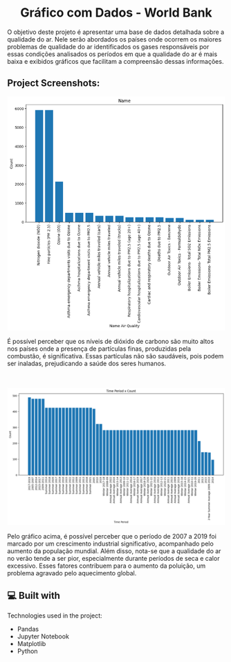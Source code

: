 <h1 align="center" id="title">Gráfico com Dados - World Bank</h1>

<p id="description">O objetivo deste projeto é apresentar uma base de dados detalhada sobre a qualidade do ar. Nele serão abordados os países onde ocorrem os maiores problemas de qualidade do ar identificados os gases responsáveis por essas condições analisados os períodos em que a qualidade do ar é mais baixa e exibidos gráficos que facilitam a compreensão dessas informações.</p>

<h2>Project Screenshots:</h2>

<img src="./public/name.png" alt="project-screenshot">

<p>É possível perceber que os níveis de dióxido de carbono são muito altos nos países onde a presença de partículas finas, produzidas pela combustão, é significativa. Essas partículas não são saudáveis, pois podem ser inaladas, prejudicando a saúde dos seres humanos.</p>
<br><br>
<img src="./public/time_period.png" alt="project-screenshot">

<p>Pelo gráfico acima, é possível perceber que o período de 2007 a 2019 foi marcado por um crescimento industrial significativo, acompanhado pelo aumento da população mundial. Além disso, nota-se que a qualidade do ar no verão tende a ser pior, especialmente durante períodos de seca e calor excessivo. Esses fatores contribuem para o aumento da poluição, um problema agravado pelo aquecimento global.</p>
  
<h2>💻 Built with</h2>

Technologies used in the project:

*   Pandas
*   Jupyter Notebook
*   Matplotlib
*   Python
